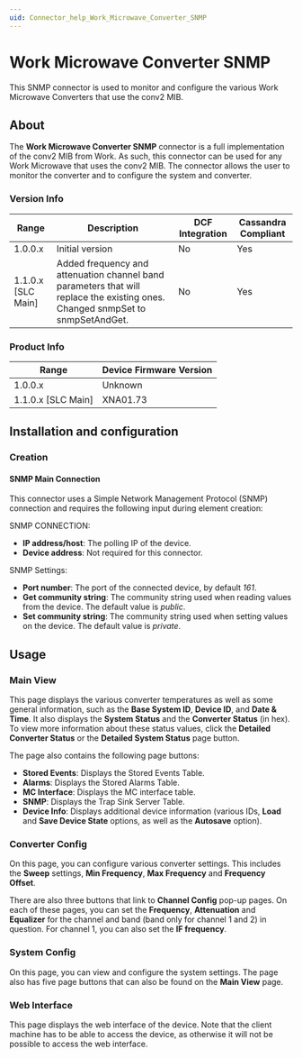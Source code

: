 ```yaml
---
uid: Connector_help_Work_Microwave_Converter_SNMP
---
```


# Work Microwave Converter SNMP

This SNMP connector is used to monitor and configure the various Work Microwave Converters that use the conv2 MIB.

## About

The **Work Microwave Converter SNMP** connector is a full implementation of the conv2 MIB from Work. As such, this connector can be used for any Work Microwave that uses the conv2 MIB.
The connector allows the user to monitor the converter and to configure the system and converter.

### Version Info

| **Range**     | **Description**                                                                                                                | **DCF Integration** | **Cassandra Compliant** |
|----------------------|--------------------------------------------------------------------------------------------------------------------------------|---------------------|-------------------------|
| 1.0.0.x              | Initial version                                                                                                                | No                  | Yes                     |
| 1.1.0.x [SLC Main]   | Added frequency and attenuation channel band parameters that will replace the existing ones. Changed snmpSet to snmpSetAndGet. | No                  | Yes                     |

### Product Info

| **Range**     | **Device Firmware Version** |
|----------------------|-----------------------------|
| 1.0.0.x              | Unknown                     |
| 1.1.0.x [SLC Main]   | XNA01.73                    |

## Installation and configuration

### Creation

#### SNMP Main Connection

This connector uses a Simple Network Management Protocol (SNMP) connection and requires the following input during element creation:

SNMP CONNECTION:

- **IP address/host**: The polling IP of the device.
- **Device address**: Not required for this connector.

SNMP Settings:

- **Port number**: The port of the connected device, by default *161*.
- **Get community string**: The community string used when reading values from the device. The default value is *public*.
- **Set community string**: The community string used when setting values on the device. The default value is *private*.

## Usage

### Main View

This page displays the various converter temperatures as well as some general information, such as the **Base System ID**, **Device ID**, and **Date & Time**. It also displays the **System Status** and the **Converter Status** (in hex). To view more information about these status values, click the **Detailed Converter Status** or the **Detailed System Status** page button.

The page also contains the following page buttons:

- **Stored Events**: Displays the Stored Events Table.
- **Alarms**: Displays the Stored Alarms Table.
- **MC Interface**: Displays the MC interface table.
- **SNMP**: Displays the Trap Sink Server Table.
- **Device Info**: Displays additional device information (various IDs, **Load** and **Save Device State** options, as well as the **Autosave** option).

### Converter Config

On this page, you can configure various converter settings. This includes the **Sweep** settings, **Min Frequency**, **Max Frequency** and **Frequency Offset**.

There are also three buttons that link to **Channel Config** pop-up pages. On each of these pages, you can set the **Frequency**, **Attenuation** and **Equalizer** for the channel and band (band only for channel 1 and 2) in question. For channel 1, you can also set the **IF frequency**.

### System Config

On this page, you can view and configure the system settings. The page also has five page buttons that can also be found on the **Main View** page.

### Web Interface

This page displays the web interface of the device. Note that the client machine has to be able to access the device, as otherwise it will not be possible to access the web interface.
